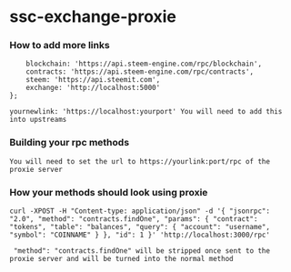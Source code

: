# ssc-exchange-proxie


### How to add more links
```const upstreams = {
    blockchain: 'https://api.steem-engine.com/rpc/blockchain',
    contracts: 'https://api.steem-engine.com/rpc/contracts',
    steem: 'https://api.steemit.com',
    exchange: 'http://localhost:5000'
}; 
```

```yournewlink: 'https://localhost:yourport' You will need to add this into upstreams```


### Building your rpc methods
```You will need to set the url to https://yourlink:port/rpc of the proxie server```

### How your methods should look using proxie
```curl -XPOST -H "Content-type: application/json" -d '{ "jsonrpc": "2.0", "method": "contracts.findOne", "params": { "contract": "tokens", "table": "balances", "query": { "account": "username", "symbol": "COINNAME" } }, "id": 1 }' 'http://localhost:3000/rpc'```

``` "method": "contracts.findOne" will be stripped once sent to the proxie server and will be turned into the normal method```
